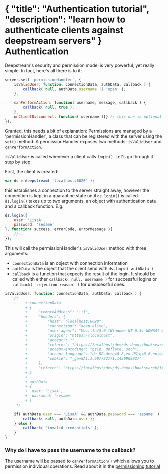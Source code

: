 {
	"title": "Authentication tutorial",
	"description": "learn how to authenticate clients against deepstream servers"
}
Authentication
======================================
Deepstream's security and permission model is very powerful, yet really simple. In fact,
here's all there is to it:

```javascript
server.set( 'permissionHandler', {
	isValidUser: function( connectionData, authData, callback ) {
		callback( null, authData.username || 'open' );
	},

	canPerformAction: function( username, message, callback ) {
		callback( null, true );
	},
	onClientDisconnect: function( username ){} // this one is optional
});
```

Granted, this needs a bit of explanation: Permissions are managed by a 'permissionHandler', a
class that can be registered with the server using the `set()` method. A permissionHandler exposes 
two methods: `isValidUser` and `canPerformAction`.

`isValidUser` is called whenever a client calls `login()`. Let's go through it step by step:

First, the client is created:

```javascript
var ds = deepstream( 'localhost:6020' );
```

this establishes a connection to the server straight away, however the connection is kept in a quarantine
state until `ds.login()` is called. `ds.login()` takes up to two arguments, an object with authentication data and
a callback function. E.g.

```javascript
ds.login({
	user: 'LisaA',
	password: 'sesame'
}, function( success, errorCode, errorMessage ){
	//...
});
```

This will call the permissionHandler's `isValidUser` method with three arguments:

* `connectionData` is an object with connection information
* `authData` is the object that the client send with `ds.login( authData )`
* `callback` is a function that expects the result of the login. It should be called with either `callback( null, username )` for successful logins or `callback( 'rejection reason' )` for unsucessful ones.

```javascript
isValidUser: function( connectionData, authData, callback ) {
	/* 
		 + connectionData
		 + {
		 +     "remoteAddress": "::1",
		 +     "headers": {
		 +         "host": "localhost:6020",
		 +         "connection": "keep-alive",
		 +         "user-agent": "Mozilla/5.0 (Windows NT 6.3; WOW64) AppleWebKit/537.36 (KHTML, like Gecko) Chrome/42.0.2311.135 Safari/537.36",
		 +         "origin": "https://localhost",
		 +         "accept": "",
		 +         "referer": "https://localhost/dev/ds-demos/booksearch/frontend/shell/",
		 +         "accept-encoding": "gzip, deflate, sdch",
		 +         "accept-language": "de-DE,de;q=0.8,en-US;q=0.6,en;q=0.4",
		 +         "cookie": "_ga=GA1.1.697722771.1430908927"
		 +     },
		 +     "referer": "https://localhost/dev/ds-demos/booksearch/frontend/shell/"
		 + }
		 + 
		 + authData
		 + {
		 + 	user: 'LisaA',
		 + 	password: 'sesame'
		 + }
	 */

	if( authData.user === 'LisaA' && authData.password === 'sesame' ) {
		callback( null, authData.user );
	} else {
		callback( 'invalid credentials' );
	}
}
```

### Why do I have to pass the username to the callback?
The username will be passed to `canPerformAction()` which allows you to permission individual operations. Read about it in the [permissioning tutorial](permissioning.html)

</div>